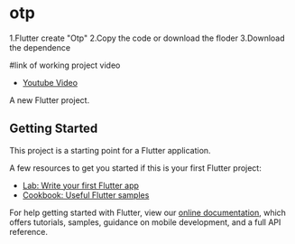 # otp
1.Flutter create "Otp"
2.Copy the code or download the floder 
3.Download the dependence

#link of working project video
- [Youtube Video](https://youtu.be/TyzdSsTbShQ)


A new Flutter project.

## Getting Started

This project is a starting point for a Flutter application.

A few resources to get you started if this is your first Flutter project:

- [Lab: Write your first Flutter app](https://flutter.dev/docs/get-started/codelab)
- [Cookbook: Useful Flutter samples](https://flutter.dev/docs/cookbook)

For help getting started with Flutter, view our
[online documentation](https://flutter.dev/docs), which offers tutorials,
samples, guidance on mobile development, and a full API reference.
